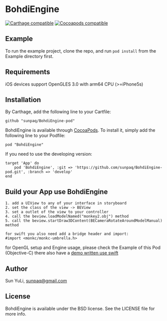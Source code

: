 # BohdiEngine

[![Carthage compatible](https://img.shields.io/badge/Carthage-compatible-4BC51D.svg?style=flat)](https://github.com/Carthage/Carthage)
[![Cocoapods compatible](https://cocoapod-badges.herokuapp.com/v/BohdiEngine/badge.png)](https://cocoapods.org)

## Example

To run the example project, clone the repo, and run `pod install` from the Example directory first.

## Requirements

iOS devices support OpenGLES 3.0 with arm64 CPU (>=iPhone5s)

## Installation

By Carthage, add the following line to your Cartfile:

	github "sunpaq/BohdiEngine-pod"

BohdiEngine is available through [CocoaPods](http://cocoapods.org). To install
it, simply add the following line to your Podfile:

	pod "BohdiEngine"

If you need to use the developing version:

	target 'App' do
    	pod 'BohdiEngine', :git => 'https://github.com/sunpaq/BohdiEngine-pod.git', :branch => 'develop'
	end

## Build your App use BohdiEngine

	1. add a UIView to any of your interface in storyboard
	2. set the class of the view -> BEView
	3. set a outlet of the view to your controller
	4. call the beview.loadModelNamed("monkey2.obj") method
	5. call the beview.startDraw3DContent(BECameraRotateAroundModelManual) method

	for swift you also need add a bridge header and import:
	#import <monkc/monkc-umbrella.h>

for OpenGL setup and Engine usage, please check the Example of this Pod (Objective-C)
there also have a [demo written use swift](https://github.com/sunpaq/BohdiEngineDemoSwift)

## Author

Sun YuLi, sunpaq@gmail.com

## License

BohdiEngine is available under the BSD license. See the LICENSE file for more info.
